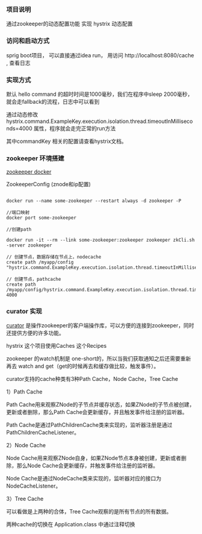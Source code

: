 ### 项目说明

通过zookeeper的动态配置功能 实现 hystrix 动态配置

### 访问和启动方式
sprig boot项目， 可以直接通过idea run， 用访问 http://localhost:8080/cache , 查看日志 

### 实现方式

默认 hello command 的超时时间是1000毫秒，我们在程序中sleep 2000毫秒，就会走fallback的流程，日志中可以看到

通过动态修改 hystrix.command.ExampleKey.execution.isolation.thread.timeoutInMilliseconds=4000 属性，程序就会走完正常的run方法

其中commandKey 相关的配置请查看hystrix文档。

### zookeeper 环境搭建

[zookeeper docker](https://hub.docker.com/_/zookeeper/)

ZookeeperConfig (znode和ip配置)

```

docker run --name some-zookeeper --restart always -d zookeeper -P

//端口映射
docker port some-zookeeper

//创建path

docker run -it --rm --link some-zookeeper:zookeeper zookeeper zkCli.sh -server zookeeper

// 创建节点，数据存储在节点上，nodecache
create path /myapp/config "hystrix.command.ExampleKey.execution.isolation.thread.timeoutInMilliseconds=4000"

// 创建节点，pathcache
create path /myapp/config/hystrix.command.ExampleKey.execution.isolation.thread.timeoutInMilliseconds 4000

``` 


### curator 实现

[curator](http://curator.apache.org) 是操作zookeeper的客户端操作库，可以方便的连接到zookeeper，同时还提供方便的许多功能。

hystrix 这个项目使用Caches 这个Recipes 

zookeeper 的watch机制是 one-short的，所以当我们获取通知之后还需要重新再去  watch and get（get的时候再去和缓存做比较，触发事件）。

curator支持的cache种类有3种Path Cache，Node Cache，Tree Cache

1）Path Cache

Path Cache用来观察ZNode的子节点并缓存状态，如果ZNode的子节点被创建，更新或者删除，那么Path Cache会更新缓存，并且触发事件给注册的监听器。

Path Cache是通过PathChildrenCache类来实现的，监听器注册是通过PathChildrenCacheListener。

2）Node Cache

Node Cache用来观察ZNode自身，如果ZNode节点本身被创建，更新或者删除，那么Node Cache会更新缓存，并触发事件给注册的监听器。

Node Cache是通过NodeCache类来实现的，监听器对应的接口为NodeCacheListener。

3）Tree Cache

可以看做是上两种的合体，Tree Cache观察的是所有节点的所有数据。



两种cache的切换在 Application.class 中通过注释切换